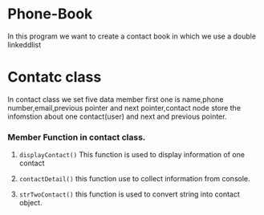 # Phone-Book

In this program we want to create a contact book in which we use a double linkeddlist

# Contatc class
In contact class we set five data member first one is name,phone number,email,previous pointer and next pointer,contact node store the infomstion about one contact(user) and next and previous pointer.

### Member Function in contact class.
1. `displayContact()` This function is used to display information of one contact

2. `contactDetail()` this function use to collect information from console.

3. `strTwoContact()` this function is used to convert string into contact object.
